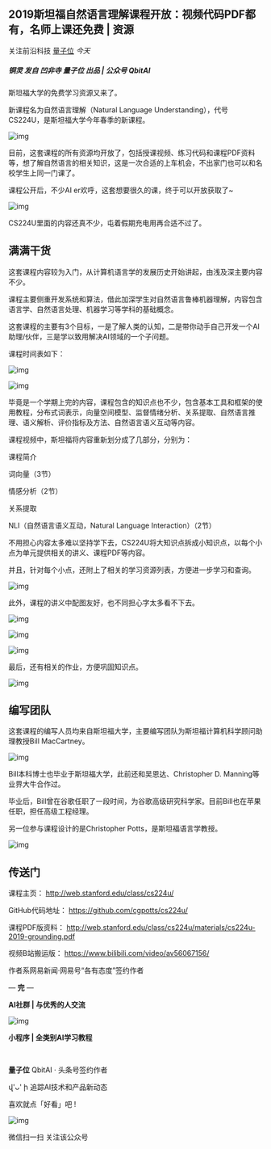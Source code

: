## 2019斯坦福自然语言理解课程开放：视频代码PDF都有，名师上课还免费 | 资源

关注前沿科技 [量子位](javascript:void(0);) *今天*

##### 铜灵 发自 凹非寺 量子位 出品 | 公众号 QbitAI

斯坦福大学的免费学习资源又来了。

新课程名为自然语言理解（Natural Language Understanding），代号CS224U，是斯坦福大学今年春季的新课程。

![img](https://mmbiz.qpic.cn/mmbiz_png/YicUhk5aAGtBlFUyYgRMxDO4N3TUST0gcFMT5oGThUaz0EoibAuom0zdykGovBlI7icc291R9e0Hvw8dr5TeHoSNw/640?wx_fmt=png&tp=webp&wxfrom=5&wx_lazy=1&wx_co=1)

目前，这套课程的所有资源均开放了，包括授课视频、练习代码和课程PDF资料等，想了解自然语言的相关知识，这是一次合适的上车机会，不出家门也可以和名校学生上同一门课了。

课程公开后，不少AI er欢呼，这套想要很久的课，终于可以开放获取了~

![img](https://mmbiz.qpic.cn/mmbiz_png/YicUhk5aAGtBlFUyYgRMxDO4N3TUST0gc0Zib9g6uIdp8Z4Q1ickicGceBJBX8fe4yBFibtydOlIH5kj4RYCOrwRMJQ/640?wx_fmt=png&tp=webp&wxfrom=5&wx_lazy=1&wx_co=1)

CS224U里面的内容还真不少，屯着假期充电用再合适不过了。

## 满满干货

这套课程内容较为入门，从计算机语言学的发展历史开始讲起，由浅及深主要内容不少。

课程主要侧重开发系统和算法，借此加深学生对自然语言鲁棒机器理解，内容包含语言学、自然语言处理、机器学习等学科的基础概念。

这套课程的主要有3个目标，一是了解人类的认知，二是带你动手自己开发一个AI助理/伙伴，三是学以致用解决AI领域的一个子问题。

课程时间表如下：

![img](https://mmbiz.qpic.cn/mmbiz_png/YicUhk5aAGtBlFUyYgRMxDO4N3TUST0gcEMvTlrMFgVvwGB38wZdCO7vqScG60sDTHuTs3kmLzMv8T3exu5T4Fg/640?wx_fmt=png&tp=webp&wxfrom=5&wx_lazy=1&wx_co=1)

![img](https://mmbiz.qpic.cn/mmbiz_png/YicUhk5aAGtBlFUyYgRMxDO4N3TUST0gc8PMnVibhY5OtaiapV4E9eF9ibv9EcgKmoRRQmrLKibaLtzjVH4J5aK4FAw/640?wx_fmt=png&tp=webp&wxfrom=5&wx_lazy=1&wx_co=1)

毕竟是一个学期上完的内容，课程包含的知识点也不少，包含基本工具和框架的使用教程，分布式词表示，向量空间模型、监督情绪分析、关系提取、自然语言推理、语义解析、评价指标及方法、自然语言语义互动等内容。

课程视频中，斯坦福将内容重新划分成了几部分，分别为：

课程简介

词向量（3节）

情感分析（2节）

关系提取

NLI（自然语言语义互动，Natural Language Interaction）（2节）

不用担心内容太多难以坚持学下去，CS224U将大知识点拆成小知识点，以每个小点为单元提供相关的讲义、课程PDF等内容。

并且，针对每个小点，还附上了相关的学习资源列表，方便进一步学习和查询。

![img](https://mmbiz.qpic.cn/mmbiz_png/YicUhk5aAGtBlFUyYgRMxDO4N3TUST0gcOZbb3cAUxWk8ibiaryGrrU6LO6Y89UmQ1qTOfXC5a627AusIkzjSjOqQ/640?wx_fmt=png&tp=webp&wxfrom=5&wx_lazy=1&wx_co=1)

此外，课程的讲义中配图友好，也不同担心字太多看不下去。

![img](https://mmbiz.qpic.cn/mmbiz_png/YicUhk5aAGtBlFUyYgRMxDO4N3TUST0gc4ib7lowptRWYSJEOTx7h7aOH5jR3G0fCAvtibkvvMiaLOghtVictqlhjXg/640?wx_fmt=png&tp=webp&wxfrom=5&wx_lazy=1&wx_co=1)

![img](https://mmbiz.qpic.cn/mmbiz_png/YicUhk5aAGtBlFUyYgRMxDO4N3TUST0gcMPicZOnsgySTKqChtNj7mBCp9iaKDcs6XLblV3T3O2rl11c6GjZJ76GA/640?wx_fmt=png&tp=webp&wxfrom=5&wx_lazy=1&wx_co=1)

![img](https://mmbiz.qpic.cn/mmbiz_png/YicUhk5aAGtBlFUyYgRMxDO4N3TUST0gcLwcrJmqOLP8E5uJFFJvNjvnGT7J9GLxRuqHS9HgrNZic6X2pMicoibOmw/640?wx_fmt=png&tp=webp&wxfrom=5&wx_lazy=1&wx_co=1)

最后，还有相关的作业，方便巩固知识点。

![img](https://mmbiz.qpic.cn/mmbiz_png/YicUhk5aAGtBlFUyYgRMxDO4N3TUST0gcZw5DlNjlGwSGjIS3rKwXVqGCYSzeAKuR5ib1ynWlYFwVicD1qZYdyRPg/640?wx_fmt=png&tp=webp&wxfrom=5&wx_lazy=1&wx_co=1)

## 编写团队

这套课程的编写人员均来自斯坦福大学，主要编写团队为斯坦福计算机科学顾问助理教授Bill MacCartney。

![img](https://mmbiz.qpic.cn/mmbiz_jpg/YicUhk5aAGtBlFUyYgRMxDO4N3TUST0gcxYrZL6BQXOK9MuMHGBpjmic6dubnpwgVxm7Dw05icBXBH1WDhxrGan9A/640?wx_fmt=jpeg&tp=webp&wxfrom=5&wx_lazy=1&wx_co=1)

Bill本科博士也毕业于斯坦福大学，此前还和吴恩达、Christopher D. Manning等业界大牛合作过。

毕业后，Bill曾在谷歌任职了一段时间，为谷歌高级研究科学家。目前Bill也在苹果任职，担任高级工程经理。

另一位参与课程设计的是Christopher Potts，是斯坦福语言学教授。

![img](https://mmbiz.qpic.cn/mmbiz_png/YicUhk5aAGtBlFUyYgRMxDO4N3TUST0gcObicPUViaO8FoVoVUicTMY1KZAsy7Ry3rqibBprGNg2z2TcrGGJmoy8HzA/640?wx_fmt=png&tp=webp&wxfrom=5&wx_lazy=1&wx_co=1)

## 传送门

课程主页：
http://web.stanford.edu/class/cs224u/

GitHub代码地址：
https://github.com/cgpotts/cs224u/

课程PDF版资料：
http://web.stanford.edu/class/cs224u/materials/cs224u-2019-grounding.pdf

视频B站搬运版：
https://www.bilibili.com/video/av56067156/

作者系网易新闻·网易号“各有态度”签约作者

— **完** —

**AI社群 | 与优秀的人交流**

![img](https://mmbiz.qpic.cn/mmbiz_jpg/YicUhk5aAGtA4cHOuHJibUghtT1ypRqwhcLfAKOR2lkE4gN6TjwbmEU99ZroxZYibfrgTJzUeDibn8ONMWiaXM8VwRg/640?wx_fmt=jpeg&tp=webp&wxfrom=5&wx_lazy=1&wx_co=1)

**小程序 | 全类别AI学习教程**

[![img](data:image/gif;base64,iVBORw0KGgoAAAANSUhEUgAAAAEAAAABCAYAAAAfFcSJAAAADUlEQVQImWNgYGBgAAAABQABh6FO1AAAAABJRU5ErkJggg==)](https://mp.weixin.qq.com/s?__biz=MzIzNjc1NzUzMw==&mid=2247523821&idx=3&sn=4569cad1f9edb7bc0635843b645b9370&chksm=e8d02a9fdfa7a389e320c4e90e78c81829076c4f54f3600a02b343ab6209b0f1bfc88b538560&mpshare=1&scene=1&srcid=&key=c47853a08ff0b5df2f644ca75641f8af1d0223db67127a0030a88df8fcb9d0aae1016feac7c099b4594c65a7af1bb1627a8655933e0788e36ab3ca8f7c73b08d86ff4eb10db2687eb824ada981a598bc&ascene=1&uin=MjMzNDA2ODYyNQ%3D%3D&devicetype=Windows+10&version=62060833&lang=zh_CN&pass_ticket=gTcGMiRI%2FrgdalBpEedBJUR9Xe7se%2B0GfGmnO0zGcIM9Lj2iEqzyYiPvMtdKmsPA)

![img](data:image/gif;base64,iVBORw0KGgoAAAANSUhEUgAAAAEAAAABCAYAAAAfFcSJAAAADUlEQVQImWNgYGBgAAAABQABh6FO1AAAAABJRU5ErkJggg==)



**量子位** QbitAI · 头条号签约作者





վ'ᴗ' ի 追踪AI技术和产品新动态



喜欢就点「好看」吧 ! 









![img](https://mp.weixin.qq.com/mp/qrcode?scene=10000004&size=102&__biz=MzIzNjc1NzUzMw==&mid=2247523821&idx=3&sn=4569cad1f9edb7bc0635843b645b9370&send_time=)

微信扫一扫
关注该公众号